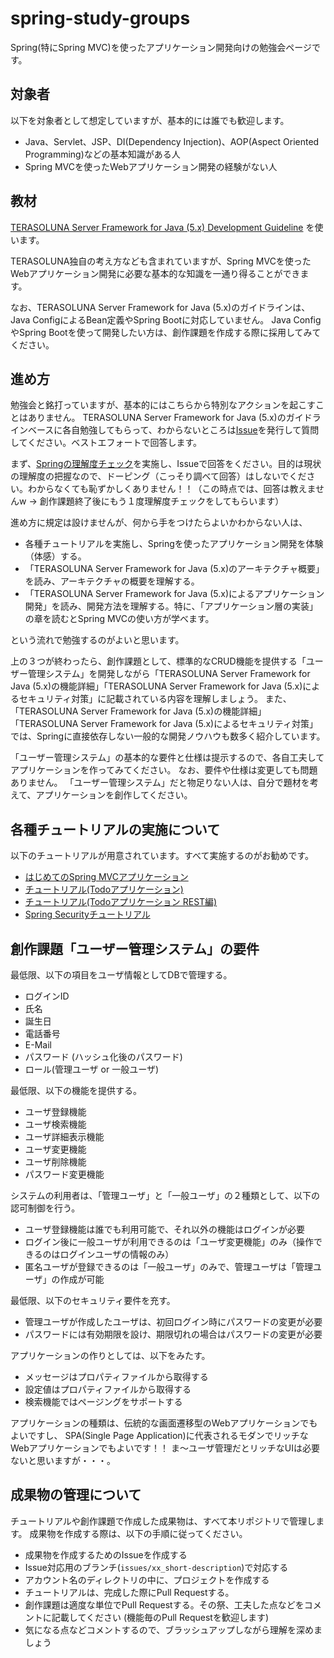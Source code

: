 # spring-study-groups
Spring(特にSpring MVC)を使ったアプリケーション開発向けの勉強会ページです。

## 対象者

以下を対象者として想定していますが、基本的には誰でも歓迎します。

* Java、Servlet、JSP、DI(Dependency Injection)、AOP(Aspect Oriented Programming)などの基本知識がある人
* Spring MVCを使ったWebアプリケーション開発の経験がない人

## 教材

[TERASOLUNA Server Framework for Java (5.x) Development Guideline](http://terasolunaorg.github.io/guideline/) を使います。

TERASOLUNA独自の考え方なども含まれていますが、Spring MVCを使ったWebアプリケーション開発に必要な基本的な知識を一通り得ることができます。

なお、TERASOLUNA Server Framework for Java (5.x)のガイドラインは、Java ConfigによるBean定義やSpring Bootに対応していません。
Java ConfigやSpring Bootを使って開発したい方は、創作課題を作成する際に採用してみてください。

## 進め方

勉強会と銘打っていますが、基本的にはこちらから特別なアクションを起こすことはありません。
TERASOLUNA Server Framework for Java (5.x)のガイドラインベースに各自勉強してもらって、わからないところは[Issue](https://github.com/kazuki43zoo/spring-study-groups/issues/new)を発行して質問してください。ベストエフォートで回答します。

まず、[Springの理解度チェック](http://terasolunaorg.github.io/guideline/5.1.0.RELEASE/ja/Appendix/SpringComprehensionCheck.html)を実施し、Issueで回答をください。目的は現状の理解度の把握なので、ドーピング（こっそり調べて回答）はしないでください。わからなくても恥ずかしくありません！！（この時点では、回答は教えませんw -> 創作課題終了後にもう１度理解度チェックをしてもらいます）

進め方に規定は設けませんが、何から手をつけたらよいかわからない人は、

* 各種チュートリアルを実施し、Springを使ったアプリケーション開発を体験（体感）する。
* 「TERASOLUNA Server Framework for Java (5.x)のアーキテクチャ概要」を読み、アーキテクチャの概要を理解する。
* 「TERASOLUNA Server Framework for Java (5.x)によるアプリケーション開発」を読み、開発方法を理解する。特に、「アプリケーション層の実装」の章を読むとSpring MVCの使い方が学べます。

という流れで勉強するのがよいと思います。

上の３つが終わったら、創作課題として、標準的なCRUD機能を提供する「ユーザー管理システム」を開発しながら「TERASOLUNA Server Framework for Java (5.x)の機能詳細」「TERASOLUNA Server Framework for Java (5.x)によるセキュリティ対策」に記載されている内容を理解しましょう。
また、「TERASOLUNA Server Framework for Java (5.x)の機能詳細」「TERASOLUNA Server Framework for Java (5.x)によるセキュリティ対策」では、Springに直接依存しない一般的な開発ノウハウも数多く紹介しています。

「ユーザー管理システム」の基本的な要件と仕様は提示するので、各自工夫してアプリケーションを作ってみてください。
なお、要件や仕様は変更しても問題ありません。
「ユーザー管理システム」だと物足りない人は、自分で題材を考えて、アプリケーションを創作してください。

## 各種チュートリアルの実施について

以下のチュートリアルが用意されています。すべて実施するのがお勧めです。

* [はじめてのSpring MVCアプリケーション](http://terasolunaorg.github.io/guideline/5.1.0.RELEASE/ja/Overview/FirstApplication.html)
* [チュートリアル(Todoアプリケーション)](http://terasolunaorg.github.io/guideline/5.1.0.RELEASE/ja/TutorialTodo/index.html)
* [チュートリアル(Todoアプリケーション REST編)](http://terasolunaorg.github.io/guideline/5.1.0.RELEASE/ja/TutorialREST/index.html)
* [Spring Securityチュートリアル](http://terasolunaorg.github.io/guideline/5.1.0.RELEASE/ja/Security/Tutorial.html)

## 創作課題「ユーザー管理システム」の要件

最低限、以下の項目をユーザ情報としてDBで管理する。

* ログインID
* 氏名
* 誕生日
* 電話番号
* E-Mail
* パスワード (ハッシュ化後のパスワード)
* ロール(管理ユーザ or 一般ユーザ)

最低限、以下の機能を提供する。

* ユーザ登録機能
* ユーザ検索機能
* ユーザ詳細表示機能
* ユーザ変更機能
* ユーザ削除機能
* パスワード変更機能

システムの利用者は、「管理ユーザ」と「一般ユーザ」の２種類として、以下の認可制御を行う。

* ユーザ登録機能は誰でも利用可能で、それ以外の機能はログインが必要
* ログイン後に一般ユーザが利用できるのは「ユーザ変更機能」のみ（操作できるのはログインユーザの情報のみ）
* 匿名ユーザが登録できるのは「一般ユーザ」のみで、管理ユーザは「管理ユーザ」の作成が可能

最低限、以下のセキュリティ要件を充す。

* 管理ユーザが作成したユーザは、初回ログイン時にパスワードの変更が必要
* パスワードには有効期限を設け、期限切れの場合はパスワードの変更が必要

アプリケーションの作りとしては、以下をみたす。

* メッセージはプロパティファイルから取得する
* 設定値はプロパティファイルから取得する
* 検索機能ではページングをサポートする

アプリケーションの種類は、伝統的な画面遷移型のWebアプリケーションでもよいですし、
SPA(Single Page Application)に代表されるモダンでリッチなWebアプリケーションでもよいです！！
ま〜ユーザ管理だとリッチなUIは必要ないと思いますが・・・。

## 成果物の管理について

チュートリアルや創作課題で作成した成果物は、すべて本リポジトリで管理します。
成果物を作成する際は、以下の手順に従ってください。

* 成果物を作成するためのIssueを作成する
* Issue対応用のブランチ(`issues/xx_short-description`)で対応する
* アカウント名のディレクトリの中に、プロジェクトを作成する
* チュートリアルは、完成した際にPull Requestする。
* 創作課題は適度な単位でPull Requestする。その祭、工夫した点などをコメントに記載してください (機能毎のPull Requestを歓迎します)
* 気になる点などコメントするので、ブラッシュアップしながら理解を深めましょう
